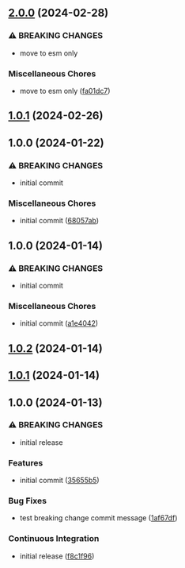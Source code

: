 ## [2.0.0](https://github.com/JakobLierman/commitlint-config/compare/v1.0.1...v2.0.0) (2024-02-28)

### ⚠ BREAKING CHANGES

- move to esm only

### Miscellaneous Chores

- move to esm only ([fa01dc7](https://github.com/JakobLierman/commitlint-config/commit/fa01dc7e35f13848777f67fe8d5cfab2a3aa1d58))

## [1.0.1](https://github.com/JakobLierman/commitlint-config/compare/v1.0.0...v1.0.1) (2024-02-26)

## 1.0.0 (2024-01-22)

### ⚠ BREAKING CHANGES

- initial commit

### Miscellaneous Chores

- initial commit ([68057ab](https://github.com/JakobLierman/commitlint-config/commit/68057aba2038da8a476d56a4d00daecfbd6eb306))

## 1.0.0 (2024-01-14)

### ⚠ BREAKING CHANGES

- initial commit

### Miscellaneous Chores

- initial commit ([a1e4042](https://github.com/JakobLierman/commitlint-config/commit/a1e404293fb94438add05688c9f1600d0e0e7877))

## [1.0.2](https://github.com/JakobLierman/commitlint-config/compare/v1.0.1...v1.0.2) (2024-01-14)

## [1.0.1](https://github.com/JakobLierman/commitlint-config/compare/v1.0.0...v1.0.1) (2024-01-14)

## 1.0.0 (2024-01-13)

### ⚠ BREAKING CHANGES

- initial release

### Features

- initial commit ([35655b5](https://github.com/JakobLierman/commitlint-config/commit/35655b5487f91819502434ade1a297bbabcb440f))

### Bug Fixes

- test breaking change commit message ([1af67df](https://github.com/JakobLierman/commitlint-config/commit/1af67dfde1a4c628b6cb5027b8929302d4f7d8ee))

### Continuous Integration

- initial release ([f8c1f96](https://github.com/JakobLierman/commitlint-config/commit/f8c1f96e1f4288760a81f42f0cce7a317e9bd678))
